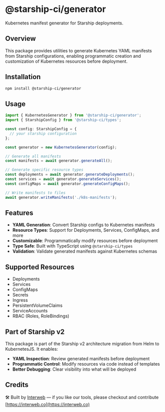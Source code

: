 # @starship-ci/generator

Kubernetes manifest generator for Starship deployments.

## Overview

This package provides utilities to generate Kubernetes YAML manifests from Starship configurations, enabling programmatic creation and customization of Kubernetes resources before deployment.

## Installation

```sh
npm install @starship-ci/generator
```

## Usage

```typescript
import { KubernetesGenerator } from '@starship-ci/generator';
import { StarshipConfig } from '@starship-ci/types';

const config: StarshipConfig = {
  // your starship configuration
};

const generator = new KubernetesGenerator(config);

// Generate all manifests
const manifests = await generator.generateAll();

// Generate specific resource types
const deployments = await generator.generateDeployments();
const services = await generator.generateServices();
const configMaps = await generator.generateConfigMaps();

// Write manifests to files
await generator.writeManifests('./k8s-manifests');
```

## Features

- **YAML Generation**: Convert Starship configs to Kubernetes manifests
- **Resource Types**: Support for Deployments, Services, ConfigMaps, and more
- **Customizable**: Programmatically modify resources before deployment
- **Type Safe**: Built with TypeScript using `@starship-ci/types`
- **Validation**: Validate generated manifests against Kubernetes schemas

## Supported Resources

- Deployments
- Services  
- ConfigMaps
- Secrets
- Ingress
- PersistentVolumeClaims
- ServiceAccounts
- RBAC (Roles, RoleBindings)

## Part of Starship v2

This package is part of the Starship v2 architecture migration from Helm to KubernetesJS. It enables:

- **YAML Inspection**: Review generated manifests before deployment
- **Programmatic Control**: Modify resources via code instead of templates
- **Better Debugging**: Clear visibility into what will be deployed

## Credits

🛠 Built by [Interweb](https://interweb.co) — if you like our tools, please checkout and contribute [https://interweb.co](https://interweb.co)
